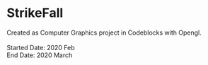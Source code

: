 # StrikeFall

Created as Computer Graphics project in Codeblocks with Opengl. </br> </br>
Started Date: 2020 Feb </br>
End Date: 2020 March </br>
